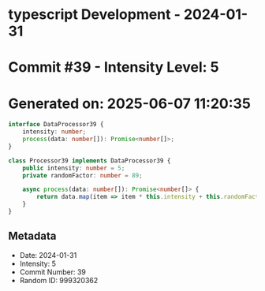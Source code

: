 ﻿# typescript Development - 2024-01-31
# Commit #39 - Intensity Level: 5
# Generated on: 2025-06-07 11:20:35
```typescript
interface DataProcessor39 {
    intensity: number;
    process(data: number[]): Promise<number[]>;
}

class Processor39 implements DataProcessor39 {
    public intensity: number = 5;
    private randomFactor: number = 89;

    async process(data: number[]): Promise<number[]> {
        return data.map(item => item * this.intensity + this.randomFactor);
    }
}
```
## Metadata
- Date: 2024-01-31
- Intensity: 5
- Commit Number: 39
- Random ID: 999320362
